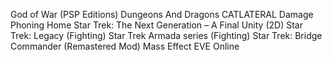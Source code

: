 God of War (PSP Editions)
Dungeons And Dragons
CATLATERAL Damage
Phoning Home
Star Trek: The Next Generation – A Final Unity (2D)
Star Trek: Legacy (Fighting)
Star Trek Armada series (Fighting)
Star Trek: Bridge Commander (Remastered Mod)
Mass Effect
EVE Online